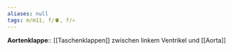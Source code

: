 ```yaml
---
aliases: null
tags: m/m11, f/🫀, f/💀
---
```

**Aortenklappe**:: [[Taschenklappen]] zwischen linkem Ventrikel und [[Aorta]]
